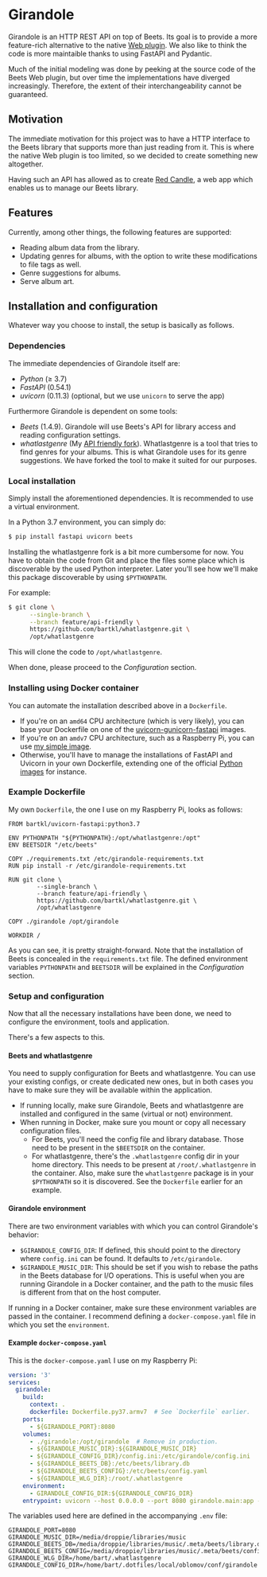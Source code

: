 # Girandole

Girandole is an HTTP REST API on top of Beets. Its goal is to provide a more feature-rich alternative to the native [Web plugin](https://beets.readthedocs.io/en/stable/plugins/web.html). We also like to think the code is more maintaible thanks to using FastAPI and Pydantic.

Much of the initial modeling was done by peeking at the source code of the Beets Web plugin, but over time the implementations have diverged increasingly. Therefore, the extent of their interchangeability cannot be guaranteed.

## Motivation
The immediate motivation for this project was to have a HTTP interface to the Beets library that supports more than just reading from it. This is where the native Web plugin is too limited, so we decided to create something new altogether.

Having such an API has allowed as to create [Red Candle](https://github.com/gmvoliveira/red-candle), a web app which enables us to manage our Beets library.

## Features
Currently, among other things, the following features are supported:

- Reading album data from the library.
- Updating genres for albums, with the option to write these modifications to file tags as well.
- Genre suggestions for albums.
- Serve album art.

## Installation and configuration
Whatever way you choose to install, the setup is basically as follows.

### Dependencies
The immediate dependencies of Girandole itself are:
- _Python_ (≥ 3.7)
- _FastAPI_ (0.54.1)
- _uvicorn_ (0.11.3) (optional, but we use `unicorn` to serve the app)

Furthermore Girandole is dependent on some tools:
- _Beets_ (1.4.9).
Girandole will use Beets's API for library access and reading configuration settings.
- _whatlastgenre_ (My [API friendly fork](https://github.com/bartkl/whatlastgenre/tree/feature/api-friendly)).
Whatlastgenre is a tool that tries to find genres for your albums. This is what Girandole uses for its genre suggestions. We have forked the tool to make it suited for our purposes.


### Local installation
Simply install the aforementioned dependencies. It is recommended to use a virtual environment.

In a Python 3.7 environment, you can simply do:
```sh
$ pip install fastapi uvicorn beets
```

Installing the whatlastgenre fork is a bit more cumbersome for now. You have to obtain the code from Git and place the files some place which is discoverable by the used Python interpreter. Later you'll see how we'll make this package discoverable by using `$PYTHONPATH`.

For example:
```sh
$ git clone \
      --single-branch \
      --branch feature/api-friendly \
      https://github.com/bartkl/whatlastgenre.git \
      /opt/whatlastgenre
```

This will clone the code to `/opt/whatlastgenre`.

When done, please proceed to the _Configuration_ section.

### Installing using Docker container
You can automate the installation described above in a `Dockerfile`.

* If you're on an `amd64` CPU architecture (which is very likely), you can base your Dockerfile on one of the [uvicorn-gunicorn-fastapi](https://hub.docker.com/r/tiangolo/uvicorn-gunicorn-fastapi/) images.
* If you're on an `amdv7` CPU architecture, such as a Raspberry Pi, you can use [my simple image](https://hub.docker.com/repository/docker/bartkl/uvicorn-fastapi/).
* Otherwise, you'll have to manage the installations of FastAPI and Uvicorn in your own Dockerfile, extending one of the official [Python images](https://hub.docker.com/_/python) for instance.

### Example Dockerfile
My own `Dockerfile`, the one I use on my Raspberry Pi, looks as follows:

```
FROM bartkl/uvicorn-fastapi:python3.7

ENV PYTHONPATH "${PYTHONPATH}:/opt/whatlastgenre:/opt"
ENV BEETSDIR "/etc/beets"

COPY ./requirements.txt /etc/girandole-requirements.txt
RUN pip install -r /etc/girandole-requirements.txt

RUN git clone \
        --single-branch \
        --branch feature/api-friendly \
        https://github.com/bartkl/whatlastgenre.git \
        /opt/whatlastgenre

COPY ./girandole /opt/girandole

WORKDIR /
```

As you can see, it is pretty straight-forward. Note that the installation of Beets is concealed in the `requirements.txt` file.
The defined environment variables `PYTHONPATH` and `BEETSDIR` will be explained in the _Configuration_ section.


### Setup and configuration
Now that all the necessary installations have been done, we need to configure the environment, tools and application.

There's a few aspects to this.

#### Beets and whatlastgenre
You need to supply configuration for Beets and whatlastgenre. You can use your existing configs, or create dedicated new ones, but in both cases you have to make sure they will be available within the application.

* If running locally, make sure Girandole, Beets and whatlastgenre are installed and configured in the same (virtual or not) environment.
* When running in Docker, make sure you mount or copy all necessary configuration files.
	- For Beets, you'll need the config file and library database. Those need to be present in the `$BEETSDIR` on the container.
	- For whatlastgenre, there's the `.whatlastgenre` config dir in your home directory. This needs to be present at `/root/.whatlastgenre` in the container. Also, make sure the `whatlastgenre` package is in your `$PYTHONPATH` so it is discovered. See the `Dockerfile` earlier for an example.

#### Girandole environment
There are two environment variables with which you can control Girandole's behavior:

* `$GIRANDOLE_CONFIG_DIR`: If defined, this should point to the directory where `config.ini` can be found. It defaults to `/etc/girandole`.
* `$GIRANDOLE_MUSIC_DIR`: This should be set if you wish to rebase the paths in the Beets database for I/O operations. This is useful when you are running Girandole in a Docker container, and the path to the music files is different from that on the host computer.

If running in a Docker container, make sure these environment variables are passed in the container. I recommend defining a `docker-compose.yaml` file in which you set the `environment`.

#### Example `docker-compose.yaml`
This is the `docker-compose.yaml` I use on my Raspberry Pi:

```yaml
version: '3'
services:
  girandole:
    build:
      context: .
      dockerfile: Dockerfile.py37.armv7  # See `Dockerfile` earlier.
    ports:
      - ${GIRANDOLE_PORT}:8080
    volumes:
      - ./girandole:/opt/girandole  # Remove in production.
      - ${GIRANDOLE_MUSIC_DIR}:${GIRANDOLE_MUSIC_DIR}
      - ${GIRANDOLE_CONFIG_DIR}/config.ini:/etc/girandole/config.ini
      - ${GIRANDOLE_BEETS_DB}:/etc/beets/library.db
      - ${GIRANDOLE_BEETS_CONFIG}:/etc/beets/config.yaml
      - ${GIRANDOLE_WLG_DIR}:/root/.whatlastgenre
    environment:
      - GIRANDOLE_CONFIG_DIR:${GIRANDOLE_CONFIG_DIR}
    entrypoint: uvicorn --host 0.0.0.0 --port 8080 girandole.main:app --reload
```

The variables used here are defined in the accompanying `.env` file:

```
GIRANDOLE_PORT=8080
GIRANDOLE_MUSIC_DIR=/media/droppie/libraries/music
GIRANDOLE_BEETS_DB=/media/droppie/libraries/music/.meta/beets/library.db
GIRANDOLE_BEETS_CONFIG=/media/droppie/libraries/music/.meta/beets/config.yaml
GIRANDOLE_WLG_DIR=/home/bart/.whatlastgenre
GIRANDOLE_CONFIG_DIR=/home/bart/.dotfiles/local/oblomov/conf/girandole
```